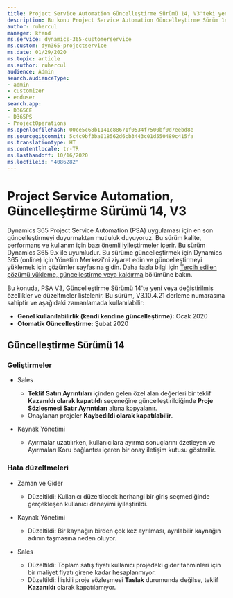 ```yaml
---
title: Project Service Automation Güncelleştirme Sürümü 14, V3'teki yenilikler veya değişiklikler
description: Bu konu Project Service Automation Güncelleştirme Sürüm 14 V3'teki yenilikler hakkında bilgi sağlar.
author: ruhercul
manager: kfend
ms.service: dynamics-365-customerservice
ms.custom: dyn365-projectservice
ms.date: 01/29/2020
ms.topic: article
ms.author: ruhercul
audience: Admin
search.audienceType:
- admin
- customizer
- enduser
search.app:
- D365CE
- D365PS
- ProjectOperations
ms.openlocfilehash: 00ce5c68b1141c88671f0534f7500bf0d7eebd8e
ms.sourcegitcommit: 5c4c9bf3ba018562d6cb3443c01d550489c415fa
ms.translationtype: HT
ms.contentlocale: tr-TR
ms.lasthandoff: 10/16/2020
ms.locfileid: "4086282"
---
```

# <a name="project-service-automation-update-release-14-v3"></a>Project Service Automation, Güncelleştirme Sürümü 14, V3
Dynamics 365 Project Service Automation (PSA) uygulaması için en son güncelleştirmeyi duyurmaktan mutluluk duyuyoruz. Bu sürüm kalite, performans ve kullanım için bazı önemli iyileştirmeler içerir. Bu sürüm Dynamics 365 9.x ile uyumludur. Bu sürüme güncelleştirmek için Dynamics 365 (online) için Yönetim Merkezi'ni ziyaret edin ve güncelleştirmeyi yüklemek için çözümler sayfasına gidin. Daha fazla bilgi için [Tercih edilen çözümü yükleme, güncelleştirme veya kaldırma](https://docs.microsoft.com/power-platform/admin/install-remove-preferred-solution) bölümüne bakın.

Bu konuda, PSA V3, Güncelleştirme Sürümü 14'te yeni veya değiştirilmiş özellikler ve düzeltmeler listelenir. Bu sürüm, V3.10.4.21 derleme numarasına sahiptir ve aşağıdaki zamanlamada kullanılabilir:

- **Genel kullanılabilirlik (kendi kendine güncelleştirme):** Ocak 2020
- **Otomatik Güncelleştirme:** Şubat 2020

## <a name="update-release-14"></a>Güncelleştirme Sürümü 14

### <a name="enhancements"></a>Geliştirmeler

- Sales

     - **Teklif Satırı Ayrıntıları** içinden gelen özel alan değerleri bir teklif **Kazanıldı olarak kapatıldı** seçeneğine güncelleştirildiğinde **Proje Sözleşmesi Satır Ayrıntıları** altına kopyalanır.
     - Onaylanan projeler **Kaybedildi olarak kapatılabilir**.

- Kaynak Yönetimi

     - Ayırmalar uzatılırken, kullanıcılara ayırma sonuçlarını özetleyen ve Ayırmaları Koru bağlantısı içeren bir onay iletişim kutusu gösterilir.


### <a name="bug-fixes"></a>Hata düzeltmeleri

- Zaman ve Gider

     - Düzeltildi: Kullanıcı düzeltilecek herhangi bir giriş seçmediğinde gerçekleşen kullanıcı deneyimi iyileştirildi.

- Kaynak Yönetimi

     - Düzeltildi: Bir kaynağın birden çok kez ayrılması, ayrılabilir kaynağın adının taşmasına neden oluyor.

- Sales

     - Düzeltildi: Toplam satış fiyatı kullanıcı projedeki gider tahminleri için bir maliyet fiyatı girene kadar hesaplanmıyor.
     - Düzeltildi: İlişkili proje sözleşmesi **Taslak** durumunda değilse, teklif **Kazanıldı** olarak kapatılamıyor.

